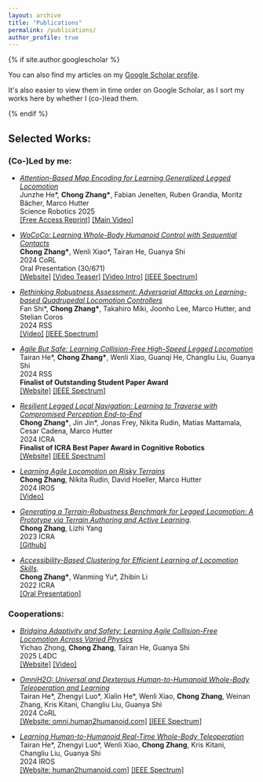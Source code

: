 ```yaml
---
layout: archive
title: "Publications"
permalink: /publications/
author_profile: true
---
```


{% if site.author.googlescholar %}
  <div class="wordwrap">You can also find my articles on my <a href="{{site.author.googlescholar}}">Google Scholar profile</a>.

  It's also easier to view them in time order on Google Scholar, as I sort my works here by whether I (co-)lead them.
  </div>
{% endif %}

## **Selected Works:**     


### (Co-)Led by me:  

+ [_Attention-Based Map Encoding for Learning Generalized Legged Locomotion_](https://www.science.org/doi/10.1126/scirobotics.adv3604)  
  Junzhe He\*, **Chong Zhang\***, Fabian Jenelten, Ruben Grandia, Moritz Bächer, Marco Hutter   
  Science Robotics 2025   
  [\[Free Access Reprint\]](https://www.science.org/stoken/author-tokens/ST-2851/full) [\[Main Video\]](https://www.youtube.com/watch?v=GUgwB6WxcFo)      

+ [_WoCoCo: Learning Whole-Body Humanoid Control with Sequential Contacts_](https://arxiv.org/abs/2406.06005)    
  **Chong Zhang\***, Wenli Xiao\*, Tairan He, Guanya Shi     
  2024 CoRL    
  Oral Presentation (30/671)   
  [\[Website\]](https://lecar-lab.github.io/wococo/) [\[Video Teaser\]](https://youtu.be/L18X-QbXqPI?feature=shared/) [\[Video Intro\]](https://youtu.be/_S6DNhPDuTw?feature=shared/) [\[IEEE Spectrum\]](https://spectrum.ieee.org/video-friday-drone-vs-flying-canoe)      

+ [_Rethinking Robustness Assessment: Adversarial Attacks on Learning-based Quadrupedal Locomotion Controllers_](https://arxiv.org/abs/2405.12424)    
  Fan Shi\*, **Chong Zhang\***, Takahiro Miki, Joonho Lee, Marco Hutter, and Stelian Coros     
  2024 RSS          
  [\[Video\]](https://www.youtube.com/watch?v=WMgUrhZ2Tps) [\[IEEE Spectrum\]](https://spectrum.ieee.org/video-friday-multitasking)   

+ [_Agile But Safe: Learning Collision-Free High-Speed Legged Locomotion_](https://arxiv.org/pdf/2401.17583.pdf)   
  Tairan He\*, **Chong Zhang\***, Wenli Xiao, Guanqi He, Changliu Liu, Guanya Shi  
  2024 RSS        
  **Finalist of Outstanding Student Paper Award**      
  [\[Website\]](https://agile-but-safe.github.io/) [\[IEEE Spectrum\]](https://spectrum.ieee.org/video-friday-agile-but-safe)

+ [_Resilient Legged Local Navigation: Learning to Traverse with Compromised Perception End-to-End_](https://arxiv.org/pdf/2310.03581.pdf)  
  **Chong Zhang\***, Jin Jin\*, Jonas Frey, Nikita Rudin, Matias Mattamala, Cesar Cadena, Marco Hutter  
  2024 ICRA      
  **Finalist of ICRA Best Paper Award in Cognitive Robotics**      
  [\[Website\]](https://sites.google.com/leggedrobotics.com/resilient-navigation) [\[IEEE Spectrum\]](https://spectrum.ieee.org/video-friday-punch-out)    

+ [_Learning Agile Locomotion on Risky Terrains_](https://arxiv.org/abs/2311.10484)  
  **Chong Zhang**, Nikita Rudin, David Hoeller, Marco Hutter  
  2024 IROS         
  [\[Video\]](https://www.youtube.com/watch?v=Z5X0J8OH6z4)   

+ [_Generating a Terrain-Robustness Benchmark for Legged Locomotion: A Prototype via Terrain Authoring and Active Learning_](https://arxiv.org/pdf/2208.07681.pdf).  
  **Chong Zhang**, Lizhi Yang  
  2023 ICRA      
  [\[Github\]](https://github.com/zita-ch/terrain_benchmark)  

+ [_Accessibility-Based Clustering for Efficient Learning of Locomotion Skills_](https://arxiv.org/abs/2109.11191).   
  **Chong Zhang\***, Wanming Yu\*, Zhibin Li  
  2022 ICRA     
   [\[Oral Presentation\]](/files/ICRA22_2387.mp4)    

        


### Cooperations:  

+ [_Bridging Adaptivity and Safety:
  Learning Agile Collision-Free Locomotion
  Across Varied Physics_](https://arxiv.org/abs/2501.04276)  
  Yichao Zhong, **Chong Zhang**, Tairan He, Guanya Shi   
  2025 L4DC     
  [\[Website\]](https://adaptive-safe-locomotion.github.io/) [\[Video\]](https://adaptive-safe-locomotion.github.io/assets/file/BAS-video.mp4)  

+ [_OmniH2O: Universal and Dexterous Human-to-Humanoid Whole-Body Teleoperation and Learning_](https://omni.human2humanoid.com/resources/OmniH2O_paper.pdf)   
  Tairan He\*, Zhengyi Luo\*, Xialin He\*, Wenli Xiao, **Chong Zhang**, Weinan Zhang, Kris Kitani, Changliu Liu, Guanya Shi       
  2024 CoRL           
  [\[Website: omni.human2humanoid.com\]](https://omni.human2humanoid.com/) [\[IEEE Spectrum\]](https://spectrum.ieee.org/video-friday-drone-vs-flying-canoe)         
    
+ [_Learning Human-to-Humanoid Real-Time Whole-Body Teleoperation_](https://human2humanoid.com/resources/H2O_paper.pdf)  
  Tairan He\*, Zhengyi Luo\*, Wenli Xiao, **Chong Zhang**, Kris Kitani, Changliu Liu, Guanya Shi  
  2024 IROS          
  [\[Website: human2humanoid.com\]](https://human2humanoid.com/) [\[IEEE Spectrum\]](https://spectrum.ieee.org/video-friday-human-to-humanoid)    
